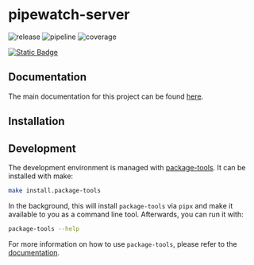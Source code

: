 # pipewatch-server

![release](https://git.axelera.ai/ai-hw-team/pipewatch/pipewatch-server/-/badges/release.svg)
![pipeline](https://git.axelera.ai/ai-hw-team/pipewatch/pipewatch-server/badges/develop/pipeline.svg?ignore_skipped=true)
![coverage](https://git.axelera.ai/ai-hw-team/pipewatch/pipewatch-server/badges/develop/coverage.svg?job=test:pytest)

<a href="http://ai-hw-team.doc.axelera.ai/pipewatch/pipewatch-server"><img alt="Static Badge" src="https://img.shields.io/badge/Documentation-orange?logo=readthedocs&logoColor=white"></a>

## Documentation

The main documentation for this project can be found [here](http://ai-hw-team.doc.axelera.ai/pipewatch/pipewatch-server).

## Installation

## Development

The development environment is managed with [package-tools](http://tools.doc.axelera.ai/py/dev/package-tools). It can be installed with make:

```bash
make install.package-tools
```

In the background, this will install `package-tools` via `pipx` and make it available to you as a command line tool. Afterwards, you can run it with:

```bash
package-tools --help
```

For more information on how to use `package-tools`, please refer to the [documentation](http://tools.doc.axelera.ai/py/dev/package-tools).
